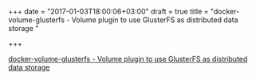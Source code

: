 +++
date = "2017-01-03T18:00:06+03:00"
draft = true
title = "docker-volume-glusterfs - Volume plugin to use GlusterFS as distributed data storage "

+++

<p><a href="https://t.co/0Mk5nlLdMq">docker-volume-glusterfs - Volume plugin to use GlusterFS as distributed data storage </a></p>
